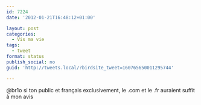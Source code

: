```yaml
---
id: 7224
date: '2012-01-21T16:48:12+01:00'

layout: post
categories:
  - Vis ma vie
tags:
  - tweet
format: status
publish_social: no
guid: 'http://tweets.local/?birdsite_tweet=160765650011295744'

---
```


@br1o si ton public et français exclusivement, le .com et le .fr auraient suffit à mon avis